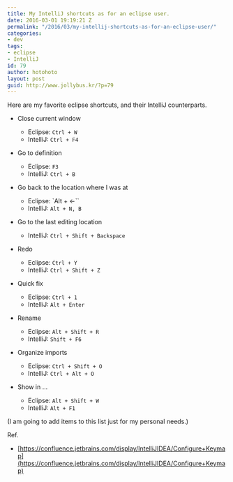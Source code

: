 ```yaml
---
title: My IntelliJ shortcuts as for an eclipse user.
date: 2016-03-01 19:19:21 Z
permalink: "/2016/03/my-intellij-shortcuts-as-for-an-eclipse-user/"
categories:
- dev
tags:
- eclipse
- IntelliJ
id: 79
author: hotohoto
layout: post
guid: http://www.jollybus.kr/?p=79
---
```


Here are my favorite eclipse shortcuts, and their IntelliJ counterparts.

* Close current window
  * Eclipse: `Ctrl + W`
  * IntelliJ: `Ctrl + F4`

* Go to definition
  * Eclipse: `F3`
  * IntelliJ: `Ctrl + B`

* Go back to the location where I was at
  * Eclipse: `Alt + ←``
  * IntelliJ: `Alt + N, B`

* Go to the last editing location
  * IntelliJ: `Ctrl + Shift + Backspace`

* Redo
  * Eclipse: `Ctrl + Y`
  * IntelliJ: `Ctrl + Shift + Z`

* Quick fix
  * Eclipse: `Ctrl + 1`
  * IntelliJ: `Alt + Enter`

* Rename
  * Eclipse: `Alt + Shift + R`
  * IntelliJ: `Shift + F6`

* Organize imports
  * Eclipse: `Ctrl + Shift + O`
  * IntelliJ: `Ctrl + Alt + O`

* Show in ...
  * Eclipse: `Alt + Shift + W`
  * IntelliJ: `Alt + F1`

(I am going to add items to this list just for my personal needs.)

Ref.

* [https://confluence.jetbrains.com/display/IntelliJIDEA/Configure+Keymap](https://confluence.jetbrains.com/display/IntelliJIDEA/Configure+Keymap)

